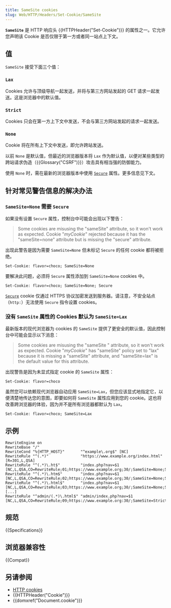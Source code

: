 ```yaml
---
title: SameSite cookies
slug: Web/HTTP/Headers/Set-Cookie/SameSite
---
```


**`SameSite`** 是 HTTP 响应头 {{HTTPHeader("Set-Cookie")}} 的属性之一。它允许您声明该 Cookie 是否仅限于第一方或者同一站点上下文。

## 值

`SameSite` 接受下面三个值：

### `Lax`

Cookies 允许与顶级导航一起发送，并将与第三方网站发起的 GET 请求一起发送。这是浏览器中的默认值。

### `Strict`

Cookies 只会在第一方上下文中发送，不会与第三方网站发起的请求一起发送。

### `None`

Cookie 将在所有上下文中发送，即允许跨站发送。

以前 `None` 是默认值，但最近的浏览器版本将 `Lax` 作为默认值，以便对某些类型的跨站请求伪造（{{Glossary("CSRF")}}）攻击具有相当强的防御能力。

使用 `None` 时，需在最新的浏览器版本中使用 [`Secure`](/zh-CN/docs/Web/HTTP/Headers/Set-Cookie) 属性。更多信息见下文。

## 针对常见警告信息的解决办法

### `SameSite=None` 需要 `Secure`

如果没有设置 `Secure` 属性，控制台中可能会出现以下警告：

> Some cookies are misusing the "sameSite" attribute, so it won't work as expected.
> Cookie "_myCookie_" rejected because it has the "sameSite=none" attribute but is missing the "secure" attribute.

出现此警告是因为需要 `SameSite=None` 但未标记 `Secure` 的任何 cookie 都将被拒绝。

```plain example-bad
Set-Cookie: flavor=choco; SameSite=None
```

要解决此问题，必须将 `Secure` 属性添加到 `SameSite=None` cookies 中。

```plain example-good
Set-Cookie: flavor=choco; SameSite=None; Secure
```

[`Secure`](/zh-CN/docs/Web/HTTP/Headers/Set-Cookie) cookie 仅通过 HTTPS 协议加密发送到服务器。请注意，不安全站点（`http:`）无法使用 `Secure` 指令设置 cookies。

### 没有 `SameSite` 属性的 Cookies 默认为 `SameSite=Lax`

最新版本的现代浏览器为 cookies 的 `SameSite` 提供了更安全的默认值，因此控制台中可能会显示以下消息：

> Some cookies are misusing the "sameSite " attribute, so it won't work as expected.
> Cookie "_myCookie_" has "sameSite" policy set to "lax" because it is missing a "sameSite" attribute, and "sameSite=lax" is the default value for this attribute.

出现警告是因为未显式指定 cookie 的 `SameSite` 属性：

```plain example-bad
Set-Cookie: flavor=choco
```

虽然您可以依赖现代浏览器自动应用 `SameSite=Lax`，但您应该显式地指定它，以便清楚地传达您的意图，即要如何将 `SameSite` 属性应用到您的 cookie。这也将改善跨浏览器的体验，因为并不是所有浏览器都默认为 `Lax`。

```plain example-good
Set-Cookie: flavor=choco; SameSite=Lax
```

## **示例**

```plain
RewriteEngine on
RewriteBase "/"
RewriteCond "%{HTTP_HOST}"       "^example\.org$" [NC]
RewriteRule "^(.*)"              "https://www.example.org/index.html" [R=301,L,QSA]
RewriteRule "^(.*)\.ht$"         "index.php?nav=$1 [NC,L,QSA,CO=RewriteRule;01;https://www.example.org;30/;SameSite=None;Secure]
RewriteRule "^(.*)\.htm$"        "index.php?nav=$1 [NC,L,QSA,CO=RewriteRule;02;https://www.example.org;30/;SameSite=None;Secure]
RewriteRule "^(.*)\.html$"       "index.php?nav=$1 [NC,L,QSA,CO=RewriteRule;03;https://www.example.org;30/;SameSite=None;Secure]
[...]
RewriteRule "^admin/(.*)\.html$" "admin/index.php?nav=$1 [NC,L,QSA,CO=RewriteRule;09;https://www.example.org:30/;SameSite=Strict;Secure]
```

## 规范

{{Specifications}}

## 浏览器兼容性

{{Compat}}

## 另请参阅

- [HTTP cookies](/zh-CN/docs/Web/HTTP/Cookies)
- {{HTTPHeader("Cookie")}}
- {{domxref("Document.cookie")}}
